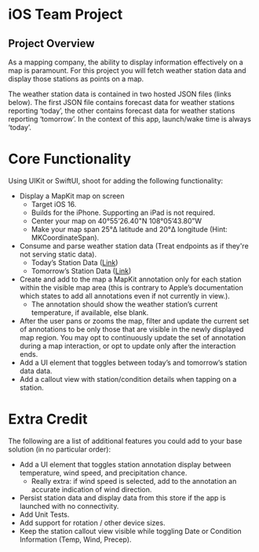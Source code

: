 # iOS Team Project

## Project Overview
As a mapping company, the ability to display information effectively on a map is paramount. For this project you will fetch weather station data and display those stations as points on a map.

The weather station data is contained in two hosted JSON files (links below). The first JSON file contains forecast data for weather stations reporting ‘today’, the other contains forecast data for weather stations reporting ‘tomorrow’. In the context of this app, launch/wake time is always ‘today’.

# Core Functionality
Using UIKit or SwiftUI, shoot for adding the following functionality:
* Display a MapKit map on screen
  * Target iOS 16.
  * Builds for the iPhone. Supporting an iPad is not required.
  * Center your map on 40°55‘26.40"N 108°05’43.80”W 
  * Make your map span 25°Δ latitude and 20°Δ longitude (Hint: MKCoordinateSpan).
* Consume and parse weather station data (Treat endpoints as if they're not serving static data).
  * Today’s Station Data ([Link](https://gist.githubusercontent.com/rcedwards/4ff0a1510551295be0ec0369186d83ed/raw/fc7b5308546c0e1085d8748134138cef4281ac11/today.json))
  * Tomorrow’s Station Data ([Link](https://gist.githubusercontent.com/rcedwards/6421fa7f0f3789801935d6d37df55922/raw/e673021836819aa20018853643c8769fd4d129fd/tomorrow.json))
* Create and add to the map a MapKit annotation only for each station within the visible map area (this is contrary to Apple’s documentation which states to add all annotations even if not currently in view.).
  * The annotation should show the weather station’s current temperature, if available, else blank.
* After the user pans or zooms the map, filter and update the current set of annotations to be only those that are visible in the newly displayed map region. You may opt to continuously update the set of annotation during a map interaction, or opt to update only after the interaction ends. 
* Add a UI element that toggles between today’s and tomorrow’s station data data.
* Add a callout view with station/condition details when tapping on a station.

# Extra Credit
The following are a list of additional features you could add to your base solution (in no particular
order):
* Add a UI element that toggles station annotation display between temperature, wind speed, and precipitation chance.
  * Really extra: if wind speed is selected, add to the annotation an accurate indication of wind direction.
* Persist station data and display data from this store if the app is launched with no connectivity.
* Add Unit Tests.
* Add support for rotation / other device sizes.
* Keep the station callout view visible while toggling Date or Condition Information (Temp, Wind, Precep).

